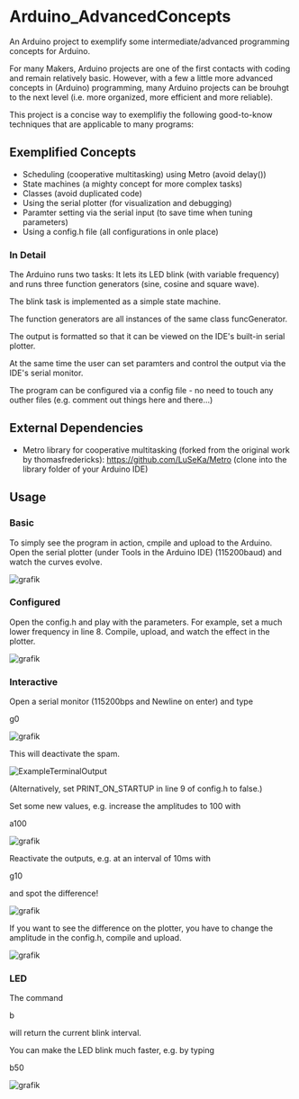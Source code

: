 # Arduino_AdvancedConcepts
An Arduino project to exemplify some intermediate/advanced programming concepts for Arduino.

For many Makers, Arduino projects are one of the first contacts with coding and remain relatively basic.
However, with a few a little more advanced concepts in (Arduino) programming, many Arduino projects can be brouhgt to the next level (i.e. more organized, more efficient and more reliable).

This project is a concise way to exemplifiy the following good-to-know techniques that are applicable to many programs:

## Exemplified Concepts
* Scheduling (cooperative multitasking) using Metro (avoid delay())
* State machines (a mighty concept for more complex tasks)
* Classes (avoid duplicated code)
* Using the serial plotter (for visualization and debugging)
* Paramter setting via the serial input (to save time when tuning parameters)
* Using a config.h file (all configurations in onle place)

### In Detail

The Arduino runs two tasks: It lets its LED blink (with variable frequency) and runs three function generators (sine, cosine and square wave).

The blink task is implemented as a simple state machine.

The function generators are all instances of the same class funcGenerator.

The output is formatted so that it can be viewed on the IDE's built-in serial plotter.

At the same time the user can set paramters and control the output via the IDE's serial monitor.

The program can be configured via a config file - no need to touch any outher files (e.g. comment out things here and there...)


## External Dependencies

* Metro library for cooperative multitasking (forked from the original work by thomasfredericks):
https://github.com/LuSeKa/Metro (clone into the library folder of your Arduino IDE)

## Usage

### Basic
To simply see the program in action, cmpile and upload to the Arduino. Open the serial plotter (under Tools in the Arduino IDE) (115200baud) and watch the curves evolve.

![grafik](https://user-images.githubusercontent.com/8363989/52767530-1a087680-302b-11e9-809c-94fbe7bd699b.png)

### Configured
Open the config.h and play with the parameters. For example, set a much lower frequency in line 8. Compile, upload, and watch the effect in the plotter.

![grafik](https://user-images.githubusercontent.com/8363989/52767603-4d4b0580-302b-11e9-8abf-f92f605308e4.png)

### Interactive
Open a serial monitor (115200bps and Newline on enter) and type

g0

![grafik](https://user-images.githubusercontent.com/8363989/52743826-35e42c00-2fdb-11e9-9d82-84106a4d4909.png)

This will deactivate the spam.

![ExampleTerminalOutput](https://user-images.githubusercontent.com/8363989/52742703-a3db2400-2fd8-11e9-93e0-5cd8025d24f4.png)

(Alternatively, set PRINT_ON_STARTUP in line 9 of config.h to false.)

Set some new values, e.g. increase the amplitudes to 100 with

a100

![grafik](https://user-images.githubusercontent.com/8363989/52742868-0c2a0580-2fd9-11e9-9d6c-cb85d7a89320.png)


Reactivate the outputs, e.g. at an interval of 10ms with

g10

and spot the difference!

![grafik](https://user-images.githubusercontent.com/8363989/52743939-7e9be500-2fdb-11e9-9e00-1c12dd019c4c.png)

If you want to see the difference on the plotter, you have to change the amplitude in the config.h, compile and upload.

![grafik](https://user-images.githubusercontent.com/8363989/52767677-84211b80-302b-11e9-8ace-94c06b5db63f.png)

### LED
The command

b

will return the current blink interval.

You can make the LED blink much faster, e.g. by typing

b50

![grafik](https://user-images.githubusercontent.com/8363989/52746634-40ee8a80-2fe2-11e9-85d2-2476c1a4943d.png)

